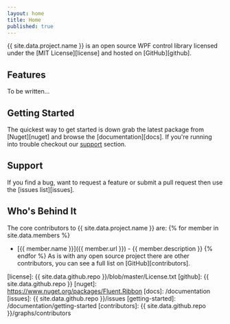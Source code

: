 ```yaml
---
layout: home
title: Home
published: true
---
```


{{ site.data.project.name }} is an open source WPF control library licensed under the [MIT License][license] and hosted on [GitHub][github].

## Features

To be written...

## Getting Started
The quickest way to get started is down grab the latest package from [Nuget][nuget] and browse the [documentation][docs]. If you're running into trouble checkout our [support](#support) section.

## Support<a name="support"></a>
If you find a bug, want to request a feature or submit a pull request then use the [issues list][issues].

## Who's Behind It
The core contributors to {{ site.data.project.name }} are:
{% for member in site.data.members %}
 - [{{ member.name }}]({{ member.url }}) - {{ member.description }}
{% endfor %}
As is with any open source project there are other contributors, you can see a full list on [GitHub][contributors].

[license]: {{ site.data.github.repo }}/blob/master/License.txt
[github]: {{ site.data.github.repo }}
[nuget]: https://www.nuget.org/packages/Fluent.Ribbon
[docs]: /documentation
[issues]: {{ site.data.github.repo }}/issues
[getting-started]: /documentation/getting-started
[contributors]: {{ site.data.github.repo }}/graphs/contributors
